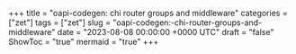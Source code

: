 +++
title = "oapi-codegen: chi router groups and middleware"
categories = ["zet"]
tags = ["zet"]
slug = "oapi-codegen:-chi-router-groups-and-middleware"
date = "2023-08-08 00:00:00 +0000 UTC"
draft = "false"
ShowToc = "true"
mermaid = "true"
+++

